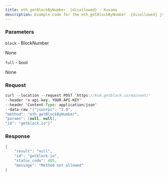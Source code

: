```yaml
---
title: eth_getBlockByNumber  {disallowed} - Kusama
description: Example code for the eth_getBlockByNumber  {disallowed} json-rpc method. Сomplete guide on how to use eth_getBlockByNumber  {disallowed} json-rpc in GetBlock.io Web3 documentation.
---
```


### Parameters


`block` - BlockNumber

None

`full` - bool

None

### Request

``` java
curl --location --request POST 'https://ksm.getblock.io/mainnet/' 
--header 'x-api-key: YOUR-API-KEY' 
--header 'Content-Type: application/json' 
--data-raw '{"jsonrpc": "2.0",
"method": "eth_getBlockByNumber",
"params": [null, null],
"id": "getblock.io"}'
```

###  Response

``` java
{
    "result": "null",
    "id": "getblock.io",
    "status_code": 405,
    "message": "Method not allowed"
}
```

